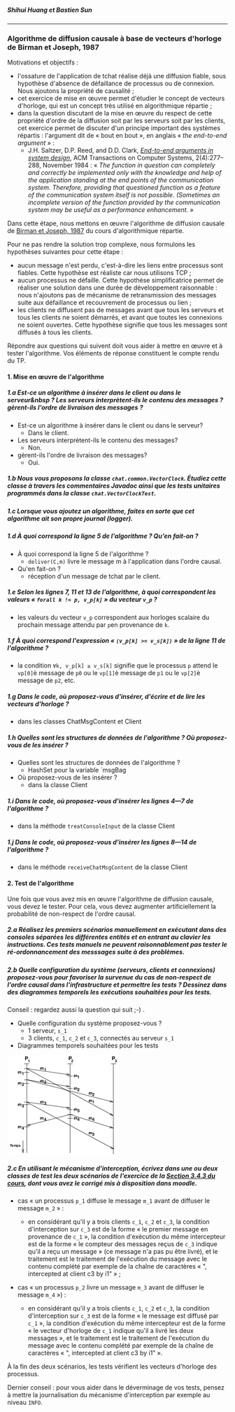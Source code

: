 
##### Shihui Huang et Bastien Sun

---

### Algorithme de diffusion causale à base de vecteurs d'horloge de Birman et Joseph, 1987

Motivations et objectifs&nbsp;:

- l'ossature de l'application de tchat réalise déjà une diffusion fiable, sous hypothèse d'absence de défaillance de processus ou de connexion. Nous ajoutons la propriété de causalité&nbsp;;
- cet exercice de mise en œuvre permet d'étudier le concept de vecteurs d'horloge, qui est un concept très utilisé en algorithmique répartie&nbsp;;
- dans la question discutant de la mise en œuvre du respect de cette propriété d'ordre de la diffusion soit par les serveurs soit par les clients, cet exercice permet de discuter d'un principe important des systèmes répartis : l'argument dit de « bout en bout », en anglais «&nbsp;*the end-to-end argument*&nbsp;»&nbsp;:
    - J.H. Saltzer, D.P. Reed, and D.D. Clark, [*End-to-end arguments in system design*](http://web.mit.edu/Saltzer/www/publications/endtoend/endtoend.pdf"), ACM Transactions on Computer Systems, 2(4):277–288, November 1984&nbsp;: «&nbsp;*The function in question can completely and correctly be implemented only with the knowledge and help of the application standing at the end points of the communication system. Therefore, providing that questioned function as a feature of the communication system itself is not possible. (Sometimes an incomplete version of the function provided by the communication system may be useful as a performance enhancement.*&nbsp;»

Dans cette étape, nous mettons en œuvre l'algorithme de diffusion causale de [Birman et Joseph, 1987](https://www-inf.telecom-sudparis.eu/COURS/AlgoRep/Web/6.11.14.html") du cours d'algorithmique répartie.

Pour ne pas rendre la solution trop complexe, nous formulons les hypothèses suivantes pour cette étape&nbsp;:

- aucun message n'est perdu, c'est-à-dire les liens entre processus sont fiables. Cette hypothèse est réaliste car nous utilisons TCP&nbsp;;
- aucun processus ne défaille. Cette hypothèse simplificatrice permet de réaliser une solution dans une durée de développement raisonnable&nbsp;: nous n'ajoutons pas de mécanisme de retransmission des messages suite aux défaillance et recouvrement de processus ou lien&nbsp;;
- les clients ne diffusent pas de messages avant que tous les serveurs et tous les clients ne soient démarrés, et avant que toutes les connexions ne soient ouvertes. Cette hypothèse signifie que tous les messages sont diffusés à tous les clients.

Répondre aux questions qui suivent doit vous aider à mettre en œuvre et à tester l'algorithme. Vos éléments de réponse constituent le compte rendu du TP.

#### 1. Mise en œuvre de l'algorithme

##### 1.a Est-ce un algorithme à insérer dans le client ou dans le serveur&nbsp&nbsp;? Les serveurs interprètent-ils le contenu des messages&nbsp;? gèrent-ils l'ordre de livraison des messages&nbsp;?

- Est-ce un algorithme à insérer dans le client ou dans le serveur?
    - Dans le client.
- Les serveurs interprètent-ils le contenu des messages?
    - Non.
- gèrent-ils l'ordre de livraison des messages?
    - Oui.
    
##### 1.b Nous vous proposons la classe `chat.common.VectorClock`. Étudiez cette classe à travers les commentaires Javadoc ainsi que les tests unitaires programmés dans la classe `chat.VectorClockTest`.


##### 1.c Lorsque vous ajoutez un algorithme, faites en sorte que cet algorithme ait son propre journal (*logger*).


##### 1.d À quoi correspond la ligne&nbsp;5 de l'algorithme&nbsp;? Qu'en fait-on&nbsp;?

- À quoi correspond la ligne&nbsp;5 de l'algorithme&nbsp;?
    - `deliver(C,m)` livre le message m à l'application dans l'ordre causal.
- Qu'en fait-on&nbsp;?
    - réception d'un message de tchat par le client.

##### 1.e Selon les lignes&nbsp;7, 11 et&nbsp;13 de l'algorithme, à quoi correspondent les valeurs «&nbsp;`forall k != p, v_p[k]`&nbsp;» du vecteur `v_p`&nbsp;?

- les valeurs du vecteur `v_p` correspondent aux horloges scalaire du prochain message attendu par `p`en provenance de `k`.

##### 1.f À quoi correspond l'expression « `(v_p[k] >= v_s[k])` » de la ligne 11 de l'algorithme&nbsp;?

- la condition `∀k, v_p[k] ≥ v_s[k]` signifie que le processus `p` attend le `vp[0]`è message de `p0` ou le `vp[1]`è message de `p1` ou le `vp[2]`è message de `p2`, etc.

##### 1.g Dans le code, où proposez-vous d'insérer, d'écrire et de lire les vecteurs d'horloge&nbsp;?

- dans les classes ChatMsgContent et Client

##### 1.h Quelles sont les structures de données de l'algorithme&nbsp;? Où proposez-vous de les insérer&nbsp;?

- Quelles sont les structures de données de l'algorithme&nbsp;?
    - HashSet pour la variable `msgBag
- Où proposez-vous de les insérer&nbsp;?
    - dans la classe Client

##### 1.i Dans le code, où proposez-vous d'insérer les lignes&nbsp;4—7 de l'algorithme&nbsp;?

- dans la méthode `treatConsoleInput` de la classe Client

##### 1.j Dans le code, où proposez-vous d'insérer les lignes&nbsp;8—14 de l'algorithme&nbsp;?

- dans le méthode `receiveChatMsgContent` de la classe Client

#### 2. Test de l'algorithme

Une fois que vous avez mis en œuvre l'algorithme de diffusion causale, vous devez le tester. Pour cela, vous devez augmenter artificiellement la probabilité de non-respect de l'ordre causal.

##### 2.a Réalisez les premiers scénarios manuellement en exécutant dans des consoles séparées les différentes entités et en entrant au clavier les instructions. Ces tests manuels ne peuvent raisonnablement pas tester le ré-ordonnancement des messsages suite à des problèmes.


##### 2.b Quelle configuration du système (serveurs, clients et connexions) proposez-vous pour favoriser la survenue du cas de non-respect de l'ordre causal dans l'infrastructure et permettre les tests&nbsp;? Dessinez dans des diagrammes temporels les exécutions souhaitées pour les tests.

Conseil&nbsp;: regardez aussi la question qui suit ;-) .

- Quelle configuration du système proposez-vous ?
    - 1 serveur, `s_1`
    - 3 clients, `c_1`, `c_2` et `c_3`, connectés au serveur `s_1`
- Diagrammes temporels souhaitées pour les tests

![](../birman_joseph_1987.png)

##### 2.c En utilisant le mécanisme d'interception, écrivez dans une ou deux classes de test les deux scénarios de l'exercice de la [Section 3.4.3 du cours](https://www-inf.telecom-sudparis.eu/COURS/AlgoRep/Web/6.11.15.html), dont vous avez le corrigé mis à disposition dans moodle.

- cas «&nbsp;un processus `p_1` diffuse le message `m_1` avant de diffuser le message `m_2`&nbsp;»&nbsp;:
    - en considérant qu'il y a trois clients `c_1`, `c_2` et `c_3`, la condition d'interception sur `c_3` est de la forme «&nbsp;le premier message en provenance de `c_1`&nbsp;», la condition d'exécution du même intercepteur est de la forme «&nbsp;le compteur des messages reçus de `c_3` indique qu'il a reçu un message&nbsp;» (ce message n'a pas pu être livré), et le traitement est le traitement de l'exécution du message avec le contenu complété par exemple de la chaîne de caractères «&nbsp;", intercepted at client c3 by i1"&nbsp;»&nbsp;;

- cas «&nbsp;un processus `p_2` livre un message `m_3` avant de diffuser le message `m_4`&nbsp;»)&nbsp;:
    - en considérant qu'il y a trois clients `c_1`, `c_2` et `c_3`, la condition d'interception sur `c_3` est de la forme «&nbsp;le message est diffusé par `c_1`&nbsp;», la condition d'exécution du même intercepteur est de la forme «&nbsp;le vecteur d'horloge de `c_1` indique qu'il a livré les deux messages&nbsp;», et le traitement est le traitement de l'exécution du message avec le contenu complété par exemple de la chaîne de caractères «&nbsp;", intercepted at client c3 by i1"&nbsp;».

À la fin des deux scénarios, les tests vérifient les vecteurs d'horloge des processus.

Dernier conseil&nbsp;: pour vous aider dans le déverminage de vos tests, pensez à mettre la journalisation du mécanisme d'interception par exemple au niveau `INFO`.
